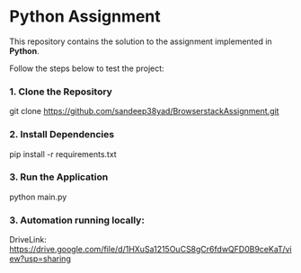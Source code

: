# Python Assignment

This repository contains the solution to the assignment implemented in **Python**.


Follow the steps below to test the project:

### 1. Clone the Repository
git clone https://github.com/sandeep38yad/BrowserstackAssignment.git

### 2. Install Dependencies
pip install -r requirements.txt

### 3. Run the Application
python main.py

### 3. Automation running locally:
DriveLink: https://drive.google.com/file/d/1HXuSa1215OuCS8gCr6fdwQFD0B9ceKaT/view?usp=sharing

